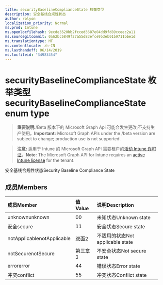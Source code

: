```yaml
---
title: securityBaselineComplianceState 枚举类型
description: 安全基线合规性状态
author: rolyon
localization_priority: Normal
ms.prod: Intune
ms.openlocfilehash: 9ecde3520bb2fcced3687e04dd9fd89cceec2a11
ms.sourcegitcommit: 0a62bc5849f27a55d83efce9b3eb01b9711bbe1d
ms.translationtype: MT
ms.contentlocale: zh-CN
ms.lasthandoff: 06/14/2019
ms.locfileid: "34983454"
---
```

# <a name="securitybaselinecompliancestate-enum-type"></a><span data-ttu-id="2e32e-103">securityBaselineComplianceState 枚举类型</span><span class="sxs-lookup"><span data-stu-id="2e32e-103">securityBaselineComplianceState enum type</span></span>

> <span data-ttu-id="2e32e-104">**重要说明:**/Beta 版本下的 Microsoft Graph Api 可能会发生更改;不支持生产使用。</span><span class="sxs-lookup"><span data-stu-id="2e32e-104">**Important:** Microsoft Graph APIs under the /beta version are subject to change; production use is not supported.</span></span>

> <span data-ttu-id="2e32e-105">**注意:** 适用于 Intune 的 Microsoft Graph API 需要租户的[活动 Intune 许可证](https://go.microsoft.com/fwlink/?linkid=839381)。</span><span class="sxs-lookup"><span data-stu-id="2e32e-105">**Note:** The Microsoft Graph API for Intune requires an [active Intune license](https://go.microsoft.com/fwlink/?linkid=839381) for the tenant.</span></span>

<span data-ttu-id="2e32e-106">安全基线合规性状态</span><span class="sxs-lookup"><span data-stu-id="2e32e-106">Security Baseline Compliance State</span></span>

## <a name="members"></a><span data-ttu-id="2e32e-107">成员</span><span class="sxs-lookup"><span data-stu-id="2e32e-107">Members</span></span>
|<span data-ttu-id="2e32e-108">成员</span><span class="sxs-lookup"><span data-stu-id="2e32e-108">Member</span></span>|<span data-ttu-id="2e32e-109">值</span><span class="sxs-lookup"><span data-stu-id="2e32e-109">Value</span></span>|<span data-ttu-id="2e32e-110">说明</span><span class="sxs-lookup"><span data-stu-id="2e32e-110">Description</span></span>|
|:---|:---|:---|
|<span data-ttu-id="2e32e-111">unknown</span><span class="sxs-lookup"><span data-stu-id="2e32e-111">unknown</span></span>|<span data-ttu-id="2e32e-112">0</span><span class="sxs-lookup"><span data-stu-id="2e32e-112">0</span></span>|<span data-ttu-id="2e32e-113">未知状态</span><span class="sxs-lookup"><span data-stu-id="2e32e-113">Unknown state</span></span>|
|<span data-ttu-id="2e32e-114">安全</span><span class="sxs-lookup"><span data-stu-id="2e32e-114">secure</span></span>|<span data-ttu-id="2e32e-115">1</span><span class="sxs-lookup"><span data-stu-id="2e32e-115">1</span></span>|<span data-ttu-id="2e32e-116">安全状态</span><span class="sxs-lookup"><span data-stu-id="2e32e-116">Secure state</span></span>|
|<span data-ttu-id="2e32e-117">notApplicable</span><span class="sxs-lookup"><span data-stu-id="2e32e-117">notApplicable</span></span>|<span data-ttu-id="2e32e-118">双面</span><span class="sxs-lookup"><span data-stu-id="2e32e-118">2</span></span>|<span data-ttu-id="2e32e-119">不适用的状态</span><span class="sxs-lookup"><span data-stu-id="2e32e-119">Not applicable state</span></span>|
|<span data-ttu-id="2e32e-120">notSecure</span><span class="sxs-lookup"><span data-stu-id="2e32e-120">notSecure</span></span>|<span data-ttu-id="2e32e-121">第三章</span><span class="sxs-lookup"><span data-stu-id="2e32e-121">3</span></span>|<span data-ttu-id="2e32e-122">不安全状态</span><span class="sxs-lookup"><span data-stu-id="2e32e-122">Not secure state</span></span>|
|<span data-ttu-id="2e32e-123">error</span><span class="sxs-lookup"><span data-stu-id="2e32e-123">error</span></span>|<span data-ttu-id="2e32e-124">4</span><span class="sxs-lookup"><span data-stu-id="2e32e-124">4</span></span>|<span data-ttu-id="2e32e-125">错误状态</span><span class="sxs-lookup"><span data-stu-id="2e32e-125">Error state</span></span>|
|<span data-ttu-id="2e32e-126">冲突</span><span class="sxs-lookup"><span data-stu-id="2e32e-126">conflict</span></span>|<span data-ttu-id="2e32e-127">5</span><span class="sxs-lookup"><span data-stu-id="2e32e-127">5</span></span>|<span data-ttu-id="2e32e-128">冲突状态</span><span class="sxs-lookup"><span data-stu-id="2e32e-128">Conflict state</span></span>|





